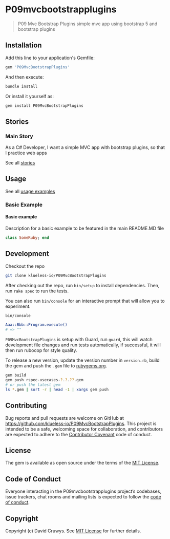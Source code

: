 # P09mvcbootstrapplugins

> P09 Mvc Bootstrap Plugins simple mvc app using bootstrap 5 and bootstrap plugins

## Installation

Add this line to your application's Gemfile:

```ruby
gem 'P09MvcBootstrapPlugins'
```

And then execute:

```bash
bundle install
```

Or install it yourself as:

```bash
gem install P09MvcBootstrapPlugins
```

## Stories

### Main Story

As a C# Developer, I want a simple MVC app with bootstrap plugins, so that I practice web apps

See all [stories](./STORIES.md)

## Usage

See all [usage examples](./USAGE.md)

### Basic Example

#### Basic example

Description for a basic example to be featured in the main README.MD file

```ruby
class SomeRuby; end
```

## Development

Checkout the repo

```bash
git clone klueless-io/P09MvcBootstrapPlugins
```

After checking out the repo, run `bin/setup` to install dependencies. Then, run `rake spec` to run the tests.

You can also run `bin/console` for an interactive prompt that will allow you to experiment.

```bash
bin/console

Aaa::Bbb::Program.execute()
# => ""
```

`P09MvcBootstrapPlugins` is setup with Guard, run `guard`, this will watch development file changes and run tests automatically, if successful, it will then run rubocop for style quality.

To release a new version, update the version number in `version.rb`, build the gem and push the `.gem` file to [rubygems.org](https://rubygems.org).

```bash
gem build
gem push rspec-usecases-?.?.??.gem
# or push the latest gem
ls *.gem | sort -r | head -1 | xargs gem push
```

## Contributing

Bug reports and pull requests are welcome on GitHub at https://github.com/klueless-io/P09MvcBootstrapPlugins. This project is intended to be a safe, welcoming space for collaboration, and contributors are expected to adhere to the [Contributor Covenant](http://contributor-covenant.org) code of conduct.

## License

The gem is available as open source under the terms of the [MIT License](https://opensource.org/licenses/MIT).

## Code of Conduct

Everyone interacting in the P09mvcbootstrapplugins project’s codebases, issue trackers, chat rooms and mailing lists is expected to follow the [code of conduct](https://github.com/klueless-io/P09MvcBootstrapPlugins/blob/master/CODE_OF_CONDUCT.md).

## Copyright

Copyright (c) David Cruwys. See [MIT License](LICENSE.txt) for further details.
